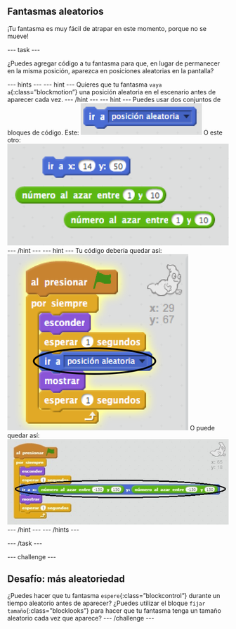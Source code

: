 ## Fantasmas aleatorios

¡Tu fantasma es muy fácil de atrapar en este momento, porque no se mueve!

--- task ---

¿Puedes agregar código a tu fantasma para que, en lugar de permanecer en la misma posición, aparezca en posiciones aleatorias en la pantalla?

--- hints --- --- hint --- Quieres que tu fantasma `vaya a`{:class=”blockmotion”} una posición aleatoria en el escenario antes de aparecer cada vez. --- /hint --- --- hint --- Puedes usar dos conjuntos de bloques de código. Este: ![screenshot](images/ghost-random-blocks-1.png) O este otro: ![screenshot](images/ghost-random-blocks-2.png) --- /hint --- --- hint --- Tu código debería quedar así: ![screenshot](images/ghost-random-code-1.png) O puede quedar así: ![screenshot](images/ghost-random-code-2.png) --- /hint --- --- /hints ---

--- /task ---

--- challenge ---

## Desafío: más aleatoriedad

¿Puedes hacer que tu fantasma `espere`{:class=”blockcontrol”} durante un tiempo aleatorio antes de aparecer? ¿Puedes utilizar el bloque `fijar tamaño`{:class=”blocklooks”} para hacer que tu fantasma tenga un tamaño aleatorio cada vez que aparece? --- /challenge ---